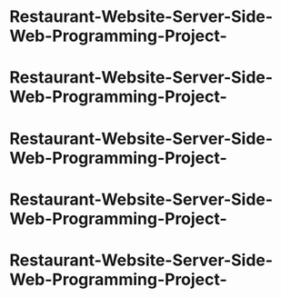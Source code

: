 # Restaurant-Website-Server-Side-Web-Programming-Project-
# Restaurant-Website-Server-Side-Web-Programming-Project-
# Restaurant-Website-Server-Side-Web-Programming-Project-
# Restaurant-Website-Server-Side-Web-Programming-Project-
# Restaurant-Website-Server-Side-Web-Programming-Project-
